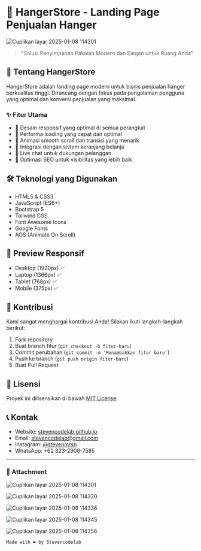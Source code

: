 # 🎋 HangerStore - Landing Page Penjualan Hanger

![Cuplikan layar 2025-01-08 114301](https://github.com/user-attachments/assets/2377a7bc-f141-4b2a-b5de-f0ab44e9c660)


> "Solusi Penyimpanan Pakaian Modern dan Elegan untuk Ruang Anda"

## 📌 Tentang HangerStore

HangerStore adalah landing page modern untuk bisnis penjualan hanger berkualitas tinggi. Dirancang dengan fokus pada pengalaman pengguna yang optimal dan konversi penjualan yang maksimal.

### ✨ Fitur Utama

- 🎯 Desain responsif yang optimal di semua perangkat
- 🚀 Performa loading yang cepat dan optimal
- 💫 Animasi smooth scroll dan transisi yang menarik
- 🛒 Integrasi dengan sistem keranjang belanja
- 💬 Live chat untuk dukungan pelanggan
- 📱 Optimasi SEO untuk visibilitas yang lebih baik

## 🛠️ Teknologi yang Digunakan

- HTML5 & CSS3
- JavaScript (ES6+)
- Bootstrap 5
- Tailwind CSS
- Font Awesome Icons
- Google Fonts
- AOS (Animate On Scroll)


## 📱 Preview Responsif

- Desktop (1920px) ✅
- Laptop (1366px) ✅
- Tablet (768px) ✅
- Mobile (375px) ✅

## 🤝 Kontribusi

Kami sangat menghargai kontribusi Anda! Silakan ikuti langkah-langkah berikut:

1. Fork repository
2. Buat branch fitur (`git checkout -b fitur-baru`)
3. Commit perubahan (`git commit -m 'Menambahkan fitur baru'`)
4. Push ke branch (`git push origin fitur-baru`)
5. Buat Pull Request

## 📝 Lisensi

Proyek ini dilisensikan di bawah [MIT License](LICENSE.md).

## 📞 Kontak

- Website: [stevencodelab.github.io](https://stevencodelab.github.io)
- Email: stevencodelab@gmail.com
- Instagram: [@stevenmrsn](https://instagram.com/stevenmrsn)
- WhatsApp: +62 823-2908-7585

---

### 🌟 Attachment

![Cuplikan layar 2025-01-08 114301](https://github.com/user-attachments/assets/ee2be263-7e02-4cfe-a071-64b9030ecbe8)

![Cuplikan layar 2025-01-08 114320](https://github.com/user-attachments/assets/d211bc4d-2eea-4ca3-a0be-7086393cc584)

![Cuplikan layar 2025-01-08 114336](https://github.com/user-attachments/assets/9346b9b6-c01c-4d87-87c6-5010bc25e6ec)

![Cuplikan layar 2025-01-08 114345](https://github.com/user-attachments/assets/23d3d200-232f-4a1b-9bbf-7c9cfd2a2e8a)

![Cuplikan layar 2025-01-08 114356](https://github.com/user-attachments/assets/63aee36b-77ad-4d13-b0bd-96813ec93f70)







```txt
Made with ❤️ by Stevencodelab
```
